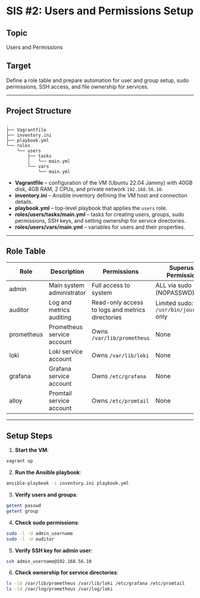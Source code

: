 # SIS #2: Users and Permissions Setup

## Topic

Users and Permissions

## Target

Define a role table and prepare automation for user and group setup, sudo permissions, SSH access, and file ownership for services.

---

## Project Structure

```
.
├── Vagrantfile
├── inventory.ini
├── playbook.yml
└── roles
    └── users
        ├── tasks
        │   └── main.yml
        └── vars
            └── main.yml
```

* **Vagrantfile** – configuration of the VM (Ubuntu 22.04 Jammy) with 40GB disk, 4GB RAM, 2 CPUs, and private network `192.168.56.10`.
* **inventory.ini** – Ansible inventory defining the VM host and connection details.
* **playbook.yml** – top-level playbook that applies the `users` role.
* **roles/users/tasks/main.yml** – tasks for creating users, groups, sudo permissions, SSH keys, and setting ownership for service directories.
* **roles/users/vars/main.yml** – variables for users and their properties.

---

## Role Table

| Role       | Description                | Permissions                                      | Superuser Permissions                    |
| ---------- | -------------------------- | ------------------------------------------------ | ---------------------------------------- |
| admin      | Main system administrator  | Full access to system                            | ALL via sudo (NOPASSWD)                  |
| auditor    | Log and metrics auditing   | Read-only access to logs and metrics directories | Limited sudo: `/usr/bin/journalctl` only |
| prometheus | Prometheus service account | Owns `/var/lib/prometheus`                       | None                                     |
| loki       | Loki service account       | Owns `/var/lib/loki`                             | None                                     |
| grafana    | Grafana service account    | Owns `/etc/grafana`                              | None                                     |
| alloy      | Promtail service account   | Owns `/etc/promtail`                             | None                                     |

---

## Setup Steps

1. **Start the VM**:

```bash
vagrant up
```

2. **Run the Ansible playbook**:

```bash
ansible-playbook -i inventory.ini playbook.yml
```

3. **Verify users and groups**:

```bash
getent passwd
getent group
```

4. **Check sudo permissions**:

```bash
sudo -l -U admin_username
sudo -l -U auditor
```

5. **Verify SSH key for admin user**:

```bash
ssh admin_username@192.168.56.10
```

6. **Check ownership for service directories**:

```bash
ls -ld /var/lib/prometheus /var/lib/loki /etc/grafana /etc/promtail
ls -ld /var/log/prometheus /var/log/loki
```